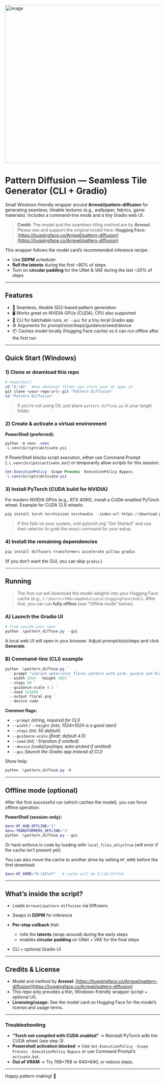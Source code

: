 <img width="512" height="512" alt="image" src="https://github.com/user-attachments/assets/f8affe3d-a8df-401d-ae3d-4586f0ae82a5" />

# Pattern Diffusion — Seamless Tile Generator (CLI + Gradio)

Small Windows-friendly wrapper around **Arrexel/pattern-diffusion** for generating seamless, tileable textures (e.g., wallpaper, fabrics, game materials).
Includes a command-line mode and a tiny Gradio web UI.

> **Credit:** The model and the seamless-tiling method are by **Arrexel**. Please see and support the original model here:
> **Hugging Face:** [https://huggingface.co/Arrexel/pattern-diffusion](https://huggingface.co/Arrexel/pattern-diffusion)

This wrapper follows the model card’s recommended inference recipe:

* Use **DDPM** scheduler
* **Roll the latents** during the first \~80% of steps
* Turn on **circular padding** for the UNet & VAE during the last \~20% of steps

---

## Features

* 🧩 Seamless, tileable SD2-based pattern generation
* 🖥️ Works great on NVIDIA GPUs (CUDA); CPU also supported
* 🧪 CLI for batchable runs, or `--gui` for a tiny local Gradio app
* ⚙️ Arguments for prompt/size/steps/guidance/seed/device
* 📦 Caches model locally (Hugging Face cache) so it can run offline after the first run

---

## Quick Start (Windows)

### 1) Clone or download this repo

```powershell
# PowerShell
cd "D:\AI"  #Use whatever folder you store your AI apps in
git clone <your-repo-url>.git "Pattern Diffusion"
cd "Pattern Diffusion"
```

> If you’re not using Git, just place `pattern_diffuse.py` in your target folder.

### 2) Create & activate a virtual environment

**PowerShell (preferred):**

```powershell
python -m venv .venv
.\.venv\Scripts\Activate.ps1
```

If PowerShell blocks script execution, either use Command Prompt (`.\.venv\Scripts\activate.bat`) or temporarily allow scripts for this session:

```powershell
Set-ExecutionPolicy -Scope Process -ExecutionPolicy Bypass
.\.venv\Scripts\Activate.ps1
```

### 3) Install PyTorch (CUDA build for NVIDIA)

For modern NVIDIA GPUs (e.g., RTX 4090), install a CUDA-enabled PyTorch wheel. Example for CUDA 12.8 wheels:

```powershell
pip install torch torchvision torchaudio --index-url https://download.pytorch.org/whl/cu128
```

> If this fails on your system, visit pytorch.org “Get Started” and use their selector to grab the exact command for your setup.

### 4) Install the remaining dependencies

```powershell
pip install diffusers transformers accelerate pillow gradio
```

(If you don’t want the GUI, you can skip `gradio`.)

---

## Running

> The first run will download the model weights into your Hugging Face cache (e.g.,
> `C:\Users\<YOU>\AppData\Local\huggingface\hub\`).
> After that, you can run **fully offline** (see “Offline mode” below).

### A) Launch the Gradio UI

```powershell
# from inside your venv
python .\pattern_diffuse.py --gui
```

A local web UI will open in your browser. Adjust prompt/size/steps and click **Generate**.

### B) Command-line (CLI) example

```powershell
python .\pattern_diffuse.py `
  --prompt "vibrant watercolor floral pattern with pink, purple and blue flowers on white" `
  --width 1024 --height 1024 `
  --steps 50 `
  --guidance-scale 4.5 `
  --seed 123456 `
  --output floral.png `
  --device cuda
```

**Common flags:**

* `--prompt` *(string, required for CLI)*
* `--width` / `--height` *(ints; 1024×1024 is a good start)*
* `--steps` *(int; 50 default)*
* `--guidance-scale` *(float; default 4.5)*
* `--seed` *(int; -1/random if omitted)*
* `--device` *(cuda|cpu|mps; auto-picked if omitted)*
* `--gui` *(launch the Gradio app instead of CLI)*

Show help:

```powershell
python .\pattern_diffuse.py -h
```

---

## Offline mode (optional)

After the first successful run (which caches the model), you can force offline operation:

**PowerShell (session-only):**

```powershell
$env:HF_HUB_OFFLINE="1"
$env:TRANSFORMERS_OFFLINE="1"
python .\pattern_diffuse.py --gui
```

Or hard-enforce in code by loading with `local_files_only=True` (will error if the cache isn’t present yet).

You can also move the cache to another drive by setting `HF_HOME` before the first download:

```powershell
$env:HF_HOME="D:\AI\hf"   # cache will be D:\AI\hf\hub
```

---

## What’s inside the script?

* Loads `Arrexel/pattern-diffusion` via Diffusers
* Swaps in **DDPM** for inference
* **Per-step callback** that:

  * rolls the **latents** (wrap-around) during the early steps
  * enables **circular padding** on UNet + VAE for the final steps
* CLI + optional Gradio UI

---

## Credits & License

* Model and method by **Arrexel**: [https://huggingface.co/Arrexel/pattern-diffusion](https://huggingface.co/Arrexel/pattern-diffusion)
* This repo only provides a thin, Windows-friendly wrapper (script + optional UI).
* **Licensing/usage:** See the model card on Hugging Face for the model’s license and usage terms.

---

### Troubleshooting

* **“Torch not compiled with CUDA enabled”** → Reinstall PyTorch with the CUDA wheel (see step 3).
* **Powershell activation blocked** → Use `Set-ExecutionPolicy -Scope Process -ExecutionPolicy Bypass` or use Command Prompt’s `activate.bat`.
* **Out of VRAM** → Try 768×768 or 640×640, or reduce steps.

---

Happy pattern-making! 🧵
